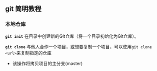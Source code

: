 ## git 简明教程

### 本地仓库
**`git init`**
在目录中创建新的Git仓库（将一个目录初始化为Git仓库）。

**`git clone`**
与他人合作一个项目，或想要复制一个项目，可以使用`git clone <url>`来复制指定的仓库

+ 该操作将拷贝项目的主分支(master)
